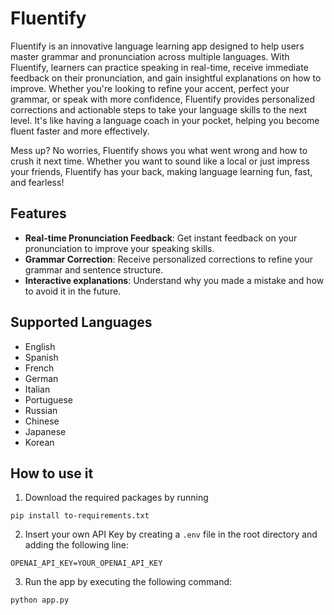 # Fluentify
Fluentify is an innovative language learning app designed to help users master grammar and pronunciation across multiple languages. With Fluentify, learners can practice speaking in real-time, receive immediate feedback on their pronunciation, and gain insightful explanations on how to improve. Whether you're looking to refine your accent, perfect your grammar, or speak with more confidence, Fluentify provides personalized corrections and actionable steps to take your language skills to the next level. It's like having a language coach in your pocket, helping you become fluent faster and more effectively.

Mess up? No worries, Fluentify shows you what went wrong and how to crush it next time. Whether you want to sound like a local or just impress your friends, Fluentify has your back, making language learning fun, fast, and fearless!

## Features
- **Real-time Pronunciation Feedback**: Get instant feedback on your pronunciation to improve your speaking skills.
- **Grammar Correction**: Receive personalized corrections to refine your grammar and sentence structure.
- **Interactive explanations**: Understand why you made a mistake and how to avoid it in the future.

## Supported Languages
- English
- Spanish
- French
- German
- Italian
- Portuguese
- Russian
- Chinese
- Japanese
- Korean

## How to use it
1. Download the required packages by running 

```shell
pip install to-requirements.txt
````
2. Insert your own API Key by creating a `.env` file in the root directory and adding the following line:

```shell
OPENAI_API_KEY=YOUR_OPENAI_API_KEY
```

3. Run the app by executing the following command:

```shell
python app.py
```
